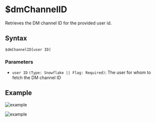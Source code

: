 # $dmChannelID
Retrieves the DM channel ID for the provided user id.

## Syntax
```
$dmChannelID[user ID]
```
### Parameters
- `user ID` `(Type: Snowflake || Flag: Required)`: The user for whom to fetch the DM channel ID

## Example
![example](https://user-images.githubusercontent.com/95774950/184350154-4e08f818-e1c6-483b-bfc0-f7741c1381da.png)

![example](https://user-images.githubusercontent.com/95774950/184350174-776d0d09-de35-4f2a-bef8-7683135752ea.png)
